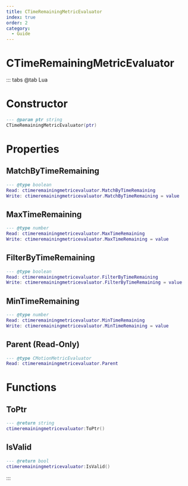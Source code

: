```yaml
---
title: CTimeRemainingMetricEvaluator
index: true
order: 2
category:
  - Guide
---
```


# CTimeRemainingMetricEvaluator

::: tabs
@tab Lua
# Constructor
```lua
--- @param ptr string
CTimeRemainingMetricEvaluator(ptr)
```
# Properties
## MatchByTimeRemaining 
```lua
--- @type boolean
Read: ctimeremainingmetricevaluator.MatchByTimeRemaining
Write: ctimeremainingmetricevaluator.MatchByTimeRemaining = value
```
## MaxTimeRemaining 
```lua
--- @type number
Read: ctimeremainingmetricevaluator.MaxTimeRemaining
Write: ctimeremainingmetricevaluator.MaxTimeRemaining = value
```
## FilterByTimeRemaining 
```lua
--- @type boolean
Read: ctimeremainingmetricevaluator.FilterByTimeRemaining
Write: ctimeremainingmetricevaluator.FilterByTimeRemaining = value
```
## MinTimeRemaining 
```lua
--- @type number
Read: ctimeremainingmetricevaluator.MinTimeRemaining
Write: ctimeremainingmetricevaluator.MinTimeRemaining = value
```
## Parent (Read-Only)
```lua
--- @type CMotionMetricEvaluator
Read: ctimeremainingmetricevaluator.Parent
```
# Functions
## ToPtr
```lua
--- @return string
ctimeremainingmetricevaluator:ToPtr()
```
## IsValid
```lua
--- @return bool
ctimeremainingmetricevaluator:IsValid()
```

:::